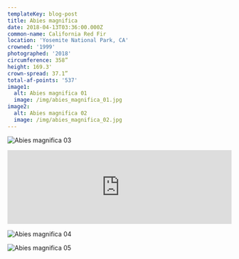 ```yaml
---
templateKey: blog-post
title: Abies magnifica
date: 2018-04-13T03:36:00.000Z
common-name: California Red Fir
location: 'Yosemite National Park, CA'
crowned: '1999'
photographed: '2018'
circumference: 358”
height: 169.3'
crown-spread: 37.1”
total-af-points: '537'
image1:
  alt: Abies magnifica 01
  image: /img/abies_magnifica_01.jpg
image2:
  alt: Abies magnifica 02
  image: /img/abies_magnifica_02.jpg
---
```

![Abies magnifica 03](/img/abies_magnifica_03.jpg)

<iframe width="100%" height="166" scrolling="no" frameborder="no" allow="autoplay" src="https://w.soundcloud.com/player/?url=https%3A//api.soundcloud.com/tracks/573445353&color=%23585244&auto_play=false&hide_related=false&show_comments=true&show_user=true&show_reposts=false&show_teaser=true"></iframe>

![Abies magnifica 04](/img/abies_magnifica_04.jpg)

![Abies magnifica 05](/img/abies_magnifica_05.jpg)
